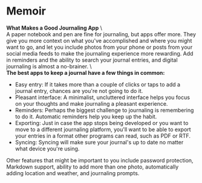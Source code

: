 # Memoir

**What Makes a Good Journaling App**
\\\
A paper notebook and pen are fine for journaling, but apps offer more. They give you more context on what you've accomplished and where you might want to go, and let you include photos from your phone or posts from your social media feeds to make the journaling experience more rewarding. Add in reminders and the ability to search your journal entries, and digital journaling is almost a no-brainer.
\\\
**The best apps to keep a journal have a few things in common:**

- Easy entry: If it takes more than a couple of clicks or taps to add a journal entry, chances are you're not going to do it.
- Pleasant interface: A minimalist, uncluttered interface helps you focus on your thoughts and make journaling a pleasant experience.
- Reminders: Perhaps the biggest challenge to journaling is remembering to do it. Automatic reminders help you keep up the habit.
- Exporting: Just in case the app stops being developed or you want to move to a different journaling platform, you'll want to be able to export your entries in a format other programs can read, such as PDF or RTF.
- Syncing: Syncing will make sure your journal's up to date no matter what device you're using.

Other features that might be important to you include password protection, Markdown support, ability to add more than one photo, automatically adding location and weather, and journaling prompts.
